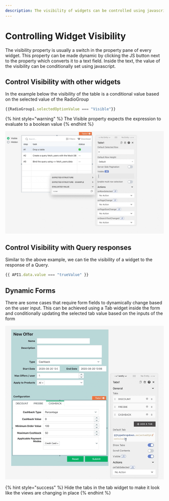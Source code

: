 ```yaml
---
description: The visibility of widgets can be controlled using javascript.
---
```


# Controlling Widget Visibility

The visibility property is usually a switch in the property pane of every widget. This property can be made dynamic by clicking the JS button next to the property which converts it to a text field. Inside the text, the value of the visibility can be conditionally set using javascript.

## Control Visibility with other widgets

In the example below the visibility of the table is a conditional value based on the selected value of the RadioGroup

```javascript
{{RadioGroup1.selectedOptionValue === "Visible"}}
```

{% hint style="warning" %}
The Visible property expects the expression to evaluate to a boolean value
{% endhint %}

![](../../.gitbook/assets/control-visibility.gif)

## Control Visibility with Query responses

Similar to the above example, we can tie the visibility of a widget to the response of a Query.

```javascript
{{ API1.data.value === "trueValue" }}
```

## Dynamic Forms

There are some cases that require form fields to dynamically change based on the user input. This can be achieved using a Tab widget inside the form and conditionally updating the selected tab value based on the inputs of the form

![](../../.gitbook/assets/dynamic-forms.gif)

{% hint style="success" %}
Hide the tabs in the tab widget to make it look like the views are changing in place
{% endhint %}

